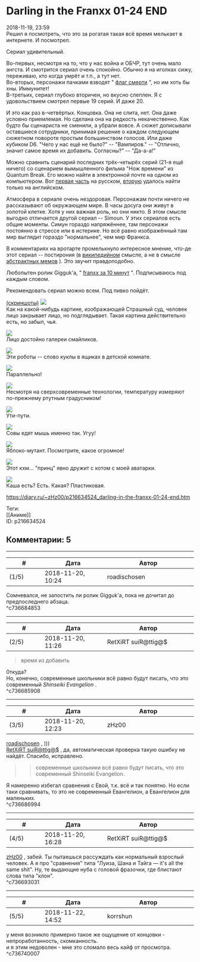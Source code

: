 Darling in the Franxx 01-24 END
===============================

  
2018-11-19, 23:59  
 Решил я посмотреть, что это за рогатая такая всё время мелькает в интернете. И посмотрел.   
   
 Сериал удивительный.   
   
 Во-первых, несмотря на то, что у нас война и ОБЧР, тут очень мало ангста. И смотрится сериал очень спокойно. Обычно я на иголках сижу, переживаю, кто когда умрёт и т.п., а тут нет.   
 Во-вторых, персонажи пачками взводят "  [флаг смерти](https://www.urbandictionary.com/define.php?term=Death%20flag)  ", но им хоть бы хны. Иммунитет!   
 В-третьих, сериал глубоко вторичен, но вкусно слеплен. Я с удовольствием смотрел первые 19 серий. И даже 20.   
   
 И это как раз в-четвёртых. Концовка. Она не слита, нет. Она даже условно приемлемая. Но сделана она на редкость некачественно. Как будто бы сценариста не сменили, а убрали вовсе. А сюжет дописывали оставшиеся сотрудники, принимая решение о каждом следующем сюжетном повороте простым большинством голосов. Или даже кубиком D6. "Чего у нас ещё не было?" -- "Вампиров." -- "Отлично, значит самое время их добавить. Согласны?" -- "Да-а-а!"   
   
 Можно сравнить сценарий последних трёх-четырёх серий (21-я ещё ничего) со сценарием вымышленного фильма "Нож времени" из Quantum Break. Его можно найти в электронной почте на одном из компьютером. Вот  [первая часть](https://meownauts.com/quantum-break-fake-sсript-is-laughable-as-heck/)  на русском,  [вторую](http://quantumbreak.wikia.com/wiki/My_SCREENPLAY_Part_2!!)  удалось найти только на английском.   
   
 Атмосфера в сериале очень нездоровая. Персонажам почти ничего не рассказывают об окружающем мире. В часы досуга они живут в золотой клетке. Хотя у них важная роль, но они никто. В этом смысле выгодно отличается другой сериал -- Simoun. У этих сериалов есть общие моменты. Симун гораздо напряжённее, там персонажи постоянно в стрессе или в истерике. Но всё равно изображённый там мир выглядит гораздо "нормальнее", чем мир Франкса.   
   
 В комментариях на вротарте промелькнуло интересное мнение, что-де этот сериал -- постирония (в  [википедийном](https://ru.wikipedia.org/wiki/%D0%9F%D0%BE%D1%81%D1%82%D0%B8%D1%80%D0%BE%D0%BD%D0%B8%D1%8F)  смысле, а не в смысле  [абстрактных мемов](https://memepedia.ru/kratkaya-istoriya-postironii/)  ). Это звучит правдоподобно.   
   
 Любопытен ролик Gigguk'а, "  [franxx за 10 минут](https://www.youtube.com/watch?v=WYY7YM3E9aw)  ". Подписываюсь под каждым словом.   
   
 Рекомендовать сериал можно всем. Под пивко пойдёт.   
   
  [(скриншоты)](https://zHz00.diary.ru/p216634524.htm?index=1#linkmore216634524m1)      [![](https://i.imgur.com/Sz09QZMl.jpg)](https://i.imgur.com/Sz09QZM.jpg)    
 Как на какой-нибудь картине, изображающей Страшный суд, человек лицо закрывает лицо, но подглядывает. Такая картина действительно есть, но забыл, чья.   
   
  [![](https://i.imgur.com/DNrn6iVl.jpg)](https://i.imgur.com/DNrn6iV.jpg)    
 Лицо достойно галереи смайликов.   
   
  [![](https://i.imgur.com/6xIu4r6l.jpg)](https://i.imgur.com/6xIu4r6.jpg)    
 Эти роботы -- слово куклы в ящиках в детской комнате.   
   
  [![](https://i.imgur.com/8T9SlTil.jpg)](https://i.imgur.com/8T9SlTi.jpg)    
 Параллельно!   
   
  [![](https://i.imgur.com/U7ySstcl.jpg)](https://i.imgur.com/U7ySstc.jpg)    
 Несмотря на сверхсовременные технологии, температуру измеряют по-прежнему ртутным градусником!   
   
  [![](https://i.imgur.com/1bErEQel.jpg)](https://i.imgur.com/1bErEQe.jpg)    
 Ути-пути.   
   
  [![](https://i.imgur.com/gDHY9Mnl.jpg)](https://i.imgur.com/gDHY9Mn.jpg)    
 Совы едят мышь именно так. Угуу!   
   
  [![](https://i.imgur.com/uVPeD96l.jpg)](https://i.imgur.com/uVPeD96.jpg)    
 Яблоко-мутант. Посмотрите, какое огромное!   
   
  [![](https://i.imgur.com/zH4002kl.jpg)](https://i.imgur.com/zH4002k.jpg)    
 Этот кхм... "принц" явно дружит с котом с моей аватарки.   
   
  [![](https://i.imgur.com/TlPhUVRl.jpg)](https://i.imgur.com/TlPhUVR.jpg)    
 Каша есть? Есть. Какая? Пластиковая.      
  
<https://diary.ru/~zHz00/p216634524_darling-in-the-franxx-01-24-end.htm>  
  
Теги:  
[[Аниме]]  
ID: p216634524  


Комментарии: 5
--------------

  


---



|         #         |              Дата              |                     Автор                     |           ID           |
| --- | --- | --- | --- |
| (1/5) | 2018-11-20, 10:24 | roadischosen | c736684853 |

  
 Сомневался, не запостить ли ролик Gigguk'а, пока не дочитал до предпоследнего абзаца.   
 ^c736684853

---



|         #         |              Дата              |                     Автор                     |           ID           |
| --- | --- | --- | --- |
| (2/5) | 2018-11-20, 11:26 | RetXiRT suiR@ttig@$ | c736685908 |

  
  
>   время из добавить  

 0ткуда?   
 Но, конечно,  современные  школьники всё равно будут писать, что это  современный   *Shinseiki Evangelion*  .    
 ^c736685908

---



|         #         |              Дата              |                     Автор                     |           ID           |
| --- | --- | --- | --- |
| (3/5) | 2018-11-20, 12:23 | zHz00 | c736686994 |

  
  [roadischosen](http://roadischosen.diary.ru)  , )))   
  [RetXiRT suiR@ttig@$](http://Hellspawn.diary.ru "Горчичник")  , да, автоматическая проверка такую ошибку не найдёт. Спасибо, исправлено.   
   
 >>современные школьники всё равно будут писать, что это современный Shinseiki Evangelion.   
   
 Я намеренно избегал сравнения с Евой, т.к. всё и так понятно. Но если таки сравнивать, то это не современный Евангелион, а Евангелион для маленьких.   
 ^c736686994

---



|         #         |              Дата              |                     Автор                     |           ID           |
| --- | --- | --- | --- |
| (4/5) | 2018-11-20, 16:28 | RetXiRT suiR@ttig@$ | c736693031 |

  
   [zHz00](https://zHz00.diary.ru "Untitled")  , забей. Ты пытаешься рассуждать как нормальный взрослый человек. А я про "сравнения" типа "Луиза, Шана и Тайга — it's all the same shit". Ну, те выдающие нуба с головой фразочки, где блистают слова типа "клон".    
 ^c736693031

---



|         #         |              Дата              |                     Автор                     |           ID           |
| --- | --- | --- | --- |
| (5/5) | 2018-11-22, 14:52 | korrshun | c736740007 |

  
 у меня возникло примерно такое же ощущение от концовки - непроработанность, скомканность.   
 и я этим недоволен - мне это сломало весь кайф от просмотра.   
 ^c736740007